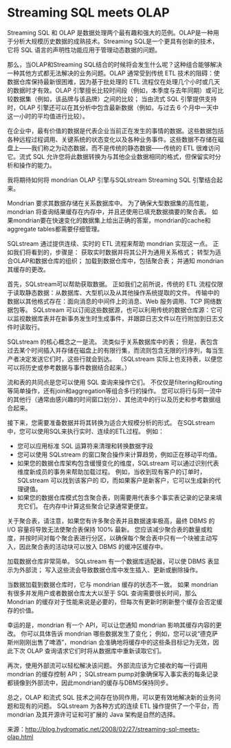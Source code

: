 # Streaming SQL meets OLAP

Streaming SQL 和 OLAP 是数据处理两个最有趣和强大的范例。OLAP是一种用于分析大规模历史数据的成熟技术。Streaming SQL是一个更具有创新的技术，它将 SQL 语言的声明性功能应用于管理动态数据的问题。

那么，当OLAP和Streaming SQL结合的时候将会发生什么呢？这种组合能够解决一种其他方式都无法解决的业务问题。OLAP 通常受到传统 ETL 技术的阻碍：使数据仓库保持最新很困难，因为基于批处理的 ETL 流程仅在处理几个小时或几天的数据时才有效。OLAP 引擎擅长比较时间段（例如，本季度与去年同期）或可比较数据集（例如，该品牌与该品牌）之间的比较； 当由流式 SQL 引擎提供支持时，OLAP 引擎还可以在其分析中包含最新数据（例如，与过去 6 个月中一天中这一小时的平均值进行比较）。

在企业中，最有价值的数据是代表企业当前正在发生的事情的数据。这些数据包括各种远程过程调用、关键系统的状态变化以及各种业务事件。这些数据不存储在磁盘上——我们称之为动态数据，而不是传统的静态数据——传统的 ETL 很难访问它。流式 SQL 允许您将此数据转换为与其他企业数据相同的格式，但保留实时分析和操作的能力。

我将期待如何将 mondrian OLAP 引擎与SQLstream Streaming SQL 引擎结合起来。

Mondrian 要求其数据存储在关系数据库中。 为了确保大型数据集的高性能，mondrian 将查询结果缓存在内存中，并且还使用已填充数据摘要的聚合表。 如果mondrian要在快速变化的数据集上给出正确的答案，mondrian的cache和aggregate tables都需要仔细管理。

SQLstream 通过提供连续、实时的 ETL 流程来帮助 mondrian 实现这一点。 正如我们将看到的，步骤是： 获取实时数据并将其公开为通用关系格式； 转型为适合OLAP和数据仓库的组织； 加载到数据仓库中，包括聚合表； 并通知 mondrian 其缓存的更改。

首先，SQLstream可以帮助获取数据。 正如我们之前所说，传统的 ETL 流程仅限于读取静态数据：从数据库、大型机以及从其他操作系统提取的文件。 传输中的数据以其他格式存在：面向消息的中间件上的消息、Web 服务调用、TCP 网络数据包等。 SQLstream 可以订阅这些数据源，也可以利用传统的数据仓库源：它可以监视数据库表并在新事务发生时生成事件，并跟踪日志文件以在行附加到日志文件时读取行。

SQLstream 的核心概念之一是流。 流类似于关系数据库中的表； 但是，表包含过去某个时间插入并存储在磁盘上的有限行集，而流则包含无限的行序列，每当生产者决定发送它们时，这些行就会到达。 （SQLstream 实际上也支持表，以便您可以将历史或参考数据与事件数据结合起来。）

流和表的共同点是您可以使用 SQL 查询来操作它们。 不仅仅是filtering和routing等简单操作，还有join和aggregation等组合多行的操作。 您可以将行与同一流中的其他行（通常由感兴趣的时间窗口划分）、其他流中的行以及历史和参考数据组合起来。

接下来，您需要准备数据并将其转换为适合大规模分析的形式。 在SQLstream中，您可以使用SQL来执行实时、连续的ETL过程。 例如：

- 您可以应用标准 SQL 运算符来清理和转换数据字段
- 您可以使用 SQLstream 的窗口聚合操作来计算趋势，例如正在移动平均值。
- 如果您的数据仓库架构包含缓慢变化的维度，SQLstream 可以通过识别代表维度新成员的事务来帮助加载过程。 例如，当收到现有客户的订单时，SQLstream 可以找到该客户的 ID，而如果客户是新客户，它可以生成新的代理键值。
- 如果您的数据仓库模式包含聚合表，则需要用代表多个事实表记录的记录来填充它们。 在内存中计算这些聚合记录通常更便宜。

关于聚合表，请注意，如果您有许多聚合表并且数据速率极高，最终 DBMS 的 I/O 容量将导致无法使聚合表保持 100% 最新。 您应该减少聚合表的数量或粒度，并按时间对每个聚合表进行分区，以确保每个聚合表中只有一个块被主动写入，因此聚合表的活动块可以放入 DBMS 的缓冲区缓存中。

加载数据仓库非常简单。 SQLstream 有一个数据库适配器，可以使 DBMS 表显示为外部流； 写入这些流会导致数据仓库中发生插入、更新或删除操作。

当数据加载到数据仓库时，它与 mondrian 缓存的状态不一致。 如果 mondrian 有很多并发用户或者数据仓库太大以至于 SQL 查询需要很长时间，那么 Mondrian 的缓存对于性能来说是必要的，但每次有更新时刷新整个缓存会否定缓存的价值。

幸运的是，mondrian 有一个 API，可以让您通知 mondrian 影响其缓存内容的更改。 你可以具体告诉 mondrian 哪些数据发生了变化； 例如，您可以说“德克萨斯州刚刚出售了啤酒”，mondrian 会准确地将缓存中的这些条目标记为无效，因此下次 OLAP 查询请求它们时将从数据库中重新读取它们。

再次，使用外部流可以轻松解决该问题。 外部流应该为它接收的每一行调用 mondrian 的缓存控制 API； SQLstream pump对象确保写入事实表的每条记录都镜像到外部流中，因此mondrian的缓存与DBMS保持同步。

总之，OLAP 和流式 SQL 技术之间存在协同作用，可以更有效地解决新的业务问题和现有的问题。 SQLstream 为各种方式的连续 ETL 操作提供了一个平台，而 mondrian 及其开源许可证和可扩展的 Java 架构是自然的选择。

来源：http://blog.hydromatic.net/2008/02/27/streaming-sql-meets-olap.html